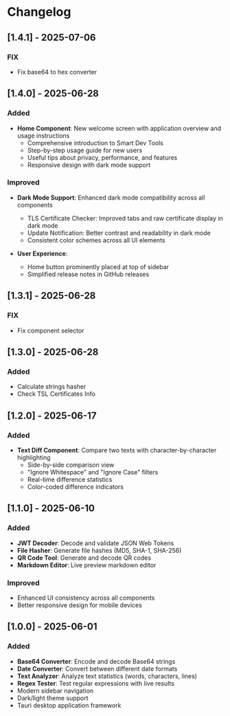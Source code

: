 # Changelog

## [1.4.1] - 2025-07-06

### FIX

* Fix base64 to hex converter

## [1.4.0] - 2025-06-28

### Added

- **Home Component**: New welcome screen with application overview and usage instructions
  - Comprehensive introduction to Smart Dev Tools
  - Step-by-step usage guide for new users
  - Useful tips about privacy, performance, and features
  - Responsive design with dark mode support

### Improved

- **Dark Mode Support**: Enhanced dark mode compatibility across all components

  - TLS Certificate Checker: Improved tabs and raw certificate display in dark mode
  - Update Notification: Better contrast and readability in dark mode
  - Consistent color schemes across all UI elements
- **User Experience**:

  - Home button prominently placed at top of sidebar
  - Simplified release notes in GitHub releases

## [1.3.1] - 2025-06-28

### FIX

* Fix component selector

## [1.3.0] - 2025-06-28

### Added

* Calculate strings hasher
* Check TSL Certificates Info

## [1.2.0] - 2025-06-17

### Added

- **Text Diff Component**: Compare two texts with character-by-character highlighting
  - Side-by-side comparison view
  - "Ignore Whitespace" and "Ignore Case" filters
  - Real-time difference statistics
  - Color-coded difference indicators

## [1.1.0] - 2025-06-10

### Added

- **JWT Decoder**: Decode and validate JSON Web Tokens
- **File Hasher**: Generate file hashes (MD5, SHA-1, SHA-256)
- **QR Code Tool**: Generate and decode QR codes
- **Markdown Editor**: Live preview markdown editor

### Improved

- Enhanced UI consistency across all components
- Better responsive design for mobile devices

## [1.0.0] - 2025-06-01

### Added

- **Base64 Converter**: Encode and decode Base64 strings
- **Date Converter**: Convert between different date formats
- **Text Analyzer**: Analyze text statistics (words, characters, lines)
- **Regex Tester**: Test regular expressions with live results
- Modern sidebar navigation
- Dark/light theme support
- Tauri desktop application framework
